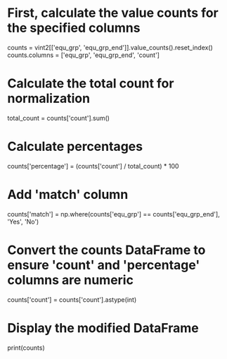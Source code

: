 # First, calculate the value counts for the specified columns
counts = vint2[['equ_grp', 'equ_grp_end']].value_counts().reset_index()
counts.columns = ['equ_grp', 'equ_grp_end', 'count']

# Calculate the total count for normalization
total_count = counts['count'].sum()

# Calculate percentages
counts['percentage'] = (counts['count'] / total_count) * 100

# Add 'match' column
counts['match'] = np.where(counts['equ_grp'] == counts['equ_grp_end'], 'Yes', 'No')

# Convert the counts DataFrame to ensure 'count' and 'percentage' columns are numeric
counts['count'] = counts['count'].astype(int)

# Display the modified DataFrame
print(counts)

